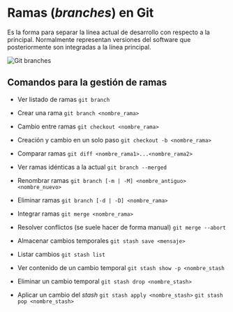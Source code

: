 # Ramas (*branches*) en Git

Es la forma para separar la línea actual de desarrollo con respecto a la principal. Normalmente representan versiones del software que posteriormente son integradas a la línea principal.

![Git branches](https://git-scm.com/book/en/v2/images/checkout-master.png)

## Comandos para la gestión de ramas

* Ver listado de ramas
`git branch`

* Crear una rama
`git branch <nombre_rama>`

* Cambio entre ramas
`git checkout <nombre_rama>`

* Creación y cambio en un solo paso
`git checkout -b <nombre_rama>`

* Comparar ramas
`git diff <nombre_rama1>...<nombre_rama2>`

* Ver ramas idénticas a la actual
`git branch --merged`

* Renombrar ramas
`git branch [-m | -M] <nombre_antiguo> <nombre_nuevo>`

* Eliminar ramas
`git branch [-d | -D] <nombre_rama>`

* Integrar ramas
`git merge <nombre_rama>`

* Resolver conflictos (se suele hacer de forma manual)
`git merge --abort`

* Almacenar cambios temporales
`git stash save <mensaje>`

* Listar cambios
`git stash list`

* Ver contenido de un cambio temporal
`git stash show -p <nombre_stash`

* Eliminar un cambio temporal
`git stash drop <nombre_stash>`

* Aplicar un cambio del *stash*
`git stash apply <nombre_stash>`
`git stash pop <nombre_stash>`